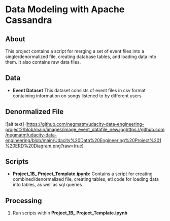 # Data Modeling with Apache Cassandra

## About

This project contains a script for merging a set of event files into a single/denormalized file, creating database tables, and loading data into them.  It also contains raw data files.

## Data

* **Event Dataset**
This dataset consists of event files in csv format containing information on songs listened to by different users

## Denormalized File
![alt text] (https://github.com/negmatm/udacity-data-engineering-project2/blob/main/images/image_event_datafile_new.jpghttps://github.com/negmatm/udacity-data-engineering/blob/main/Udacity%20Data%20Engineering%20Project%201%20ERD%20Diagram.png?raw=true)

## Scripts
* **Project_1B_ Project_Template.ipynb:** Contains a script for creating combined/denormalized file, creating tables, etl code for loading data into tables, as well as sql queries

## Processing
1. Run scripts within **Project_1B_ Project_Template.ipynb**
